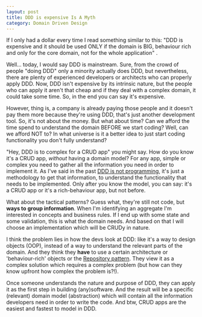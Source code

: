 ```yaml
---
layout: post
title: DDD is expensive Is A Myth 
category: Domain Driven Design
---
```


If I only had a dollar every time I read something similar to this: "DDD is expensive and it should be used ONLY if the domain is BIG, behaviour rich and only for the core domain, not for the whole application" .

Well... today, I would say DDD is mainstream. Sure, from the crowd of people "doing DDD" only a minority actually does DDD, but nevertheless, there are plenty of experienced developers or architects who can properly apply DDD. Now, DDD isn't expensive by its intrinsic nature, but the people who can apply it aren't that cheap and if they deal with a complex domain, it could take some time. So, in the end you can say it's expensive.

However, thing is, a company is already paying those people and it doesn't pay them more because they're using DDD, that's just another development tool. So, it's not about the money. But what about time? Can we afford the time spend to understand the domain BEFORE we start coding? Well, can we afford NOT to? In what universe is it a better idea to just start coding functionality you don't fully understand?     

"Hey, DDD is to complex for a CRUD app" you might say. How do you know it's a CRUD app, _without_ having a domain model? For any app, simple or complex you need to gather all the information you need in order to implement it. As I've said in the past [DDD is not programming](https://t.co/aLAf0Dbx4r), it's just a methodology to get that information, to understand the functionality that needs to be implemented. Only after you know the model, you can say: it's a CRUD app or it's a rich-behaviour app, but not before.

What about the tactical patterns? Guess what, they're still not code, but **ways to group information**. When I'm identifying an aggregate I'm interested in concepts and business rules. If I end up with some state and some validation, this is what the domain needs. And based on that I will choose an implementation which will be CRUDy in nature.

I think the problem lies in how the devs look at DDD: like it's a way to design objects (OOP), instead of a way to understand the relevant parts of the domain. And they think they **have** to use a certain architecture or 'behaviour-rich' objects or the [Repository pattern](http://blog.sapiensworks.com/post/2014/06/02/The-Repository-Pattern-For-Dummies.aspx). They view it as a complex solution which requires a complex problem (but how can they know upfront how complex the problem is?!).

Once someone understands the nature and purpose of DDD, they can apply it as the first step in building (any)software. And the result will be a specific (relevant) domain model (abstraction) which will contain all the information developers need in order to write the code. And btw, CRUD apps are the easiest and fastest to model in DDD.
